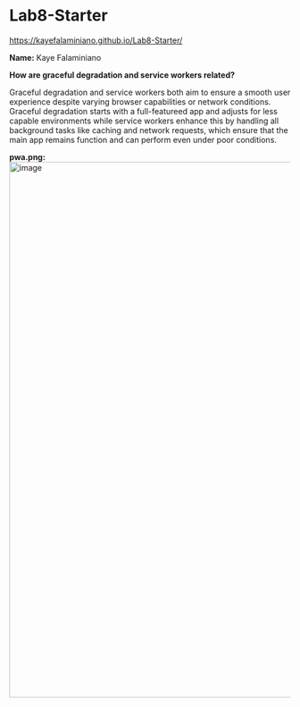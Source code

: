 # Lab8-Starter

https://kayefalaminiano.github.io/Lab8-Starter/

**Name:** Kaye Falaminiano

**How are graceful degradation and service workers related?**

Graceful degradation and service workers both aim to ensure a smooth user experience despite varying browser capabilities or network conditions. Graceful degradation starts with a full-featureed app and adjusts for less capable environments while service workers enhance this by handling all background tasks like caching and network requests, which ensure that the main app remains function and can perform even under poor conditions.

**pwa.png:**
<img width="959" alt="image" src="https://github.com/kayefalaminiano/Lab8-Starter/assets/92133306/7bed132c-1177-4614-8558-2a60ede1d62f">
